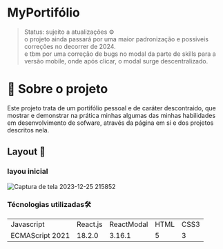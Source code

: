 # MyPortifólio 

>Status: sujeito a atualizações ⚙️ <br>
>o projeto ainda passará por uma maior padronização e possiveis correções no decorrer de 2024.<br>
>e tbm por uma correção de bugs no modal da parte de skills para a versão mobile, onde após clicar, o modal surge descentralizado.

# 📌  Sobre o projeto
Este projeto trata de um portifólio pessoal e de caráter descontraido, que mostrar e demonstrar na prática minhas algumas das minhas habilidades em desenvolvimento de sofware, através da página em si e dos projetos descritos nela.

## Layout 🎨
### layou inicial
![Captura de tela 2023-12-25 215852](https://github.com/ArthurHallack/exercicios-/assets/121068621/669748bd-8b9d-4e17-99a9-92b66d667163)

### Técnologias utilizadas🛠
<table>
    <tr>
        <td>
            Javascript
        </td>
        <td>
            React.js
        </td>
        <td>
            ReactModal 
        </td>
        <td>
            HTML
        </td>
        <td>
            CSS3
        </td>
    </td>
    <tr>
        <td>
            ECMAScript 2021
        </td>
        <td>
            18.2.0 
        </td>
        <td>
            3.16.1
        </td>
        <td>
            5
        </td>
        <td>
            3
        </td>
    </tr>

</table>

